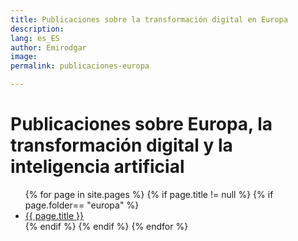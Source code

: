 ```yaml
---
title: Publicaciones sobre la transformación digital en Europa
description: 
lang: es_ES
author: Emirodgar
image: 
permalink: publicaciones-europa

---
```


# Publicaciones sobre Europa, la transformación digital y la inteligencia artificial

<ul>
{% for page in site.pages %}
{% if page.title != null  %}
	{% if page.folder== "europa" %}
	  <li><a href="{{ page.url }}">{{ page.title }}</a></li>
	{% endif %}
{% endif %}
{% endfor %}
</ul>
